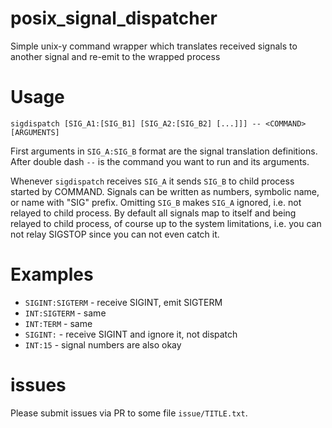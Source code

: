 # posix_signal_dispatcher

Simple unix-y command wrapper which translates received signals to another signal and re-emit to the wrapped process

# Usage

```
sigdispatch [SIG_A1:[SIG_B1] [SIG_A2:[SIG_B2] [...]]] -- <COMMAND> [ARGUMENTS]
```

First arguments in `SIG_A:SIG_B` format are the signal translation definitions.
After double dash `--` is the command you want to run and its arguments.

Whenever `sigdispatch` receives `SIG_A` it sends `SIG_B` to child process started by COMMAND.
Signals can be written as numbers, symbolic name, or name with "SIG" prefix.
Omitting `SIG_B` makes `SIG_A` ignored, i.e. not relayed to child process.
By default all signals map to itself and being relayed to child process, of course up to the system
limitations, i.e. you can not relay SIGSTOP since you can not even catch it.

# Examples

* `SIGINT:SIGTERM` - receive SIGINT, emit SIGTERM
* `INT:SIGTERM` - same
* `INT:TERM` - same
* `SIGINT:` - receive SIGINT and ignore it, not dispatch
* `INT:15` - signal numbers are also okay

# issues
Please submit issues via PR to some file `issue/TITLE.txt`.
